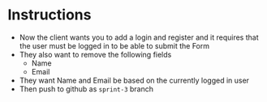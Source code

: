 # Instructions
- Now the client wants you to add a login and register and it requires that the user must be logged in to be able to submit the Form
- They also want to remove the following fields
    - Name
    - Email
- They want Name and Email be based on the currently logged in user
- Then push to github as `sprint-3` branch